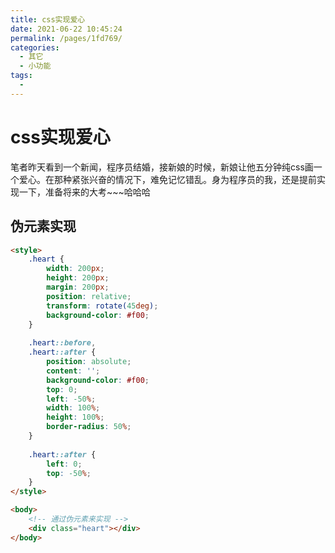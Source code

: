 ```yaml
---
title: css实现爱心
date: 2021-06-22 10:45:24
permalink: /pages/1fd769/
categories:
  - 其它
  - 小功能
tags:
  - 
---
```


# css实现爱心

笔者昨天看到一个新闻，程序员结婚，接新娘的时候，新娘让他五分钟纯css画一个爱心。在那种紧张兴奋的情况下，难免记忆错乱。身为程序员的我，还是提前实现一下，准备将来的大考~~~哈哈哈

<!-- more -->

## 伪元素实现

```html
<style>
    .heart {
        width: 200px;
        height: 200px;
        margin: 200px;
        position: relative;
        transform: rotate(45deg);
        background-color: #f00;
    }
    
    .heart::before,
    .heart::after {
        position: absolute;
        content: '';
        background-color: #f00;
        top: 0;
        left: -50%;
        width: 100%;
        height: 100%;
        border-radius: 50%;
    }
    
    .heart::after {
        left: 0;
        top: -50%;
    }
</style>

<body>
    <!-- 通过伪元素来实现 -->
    <div class="heart"></div>
</body>
```
